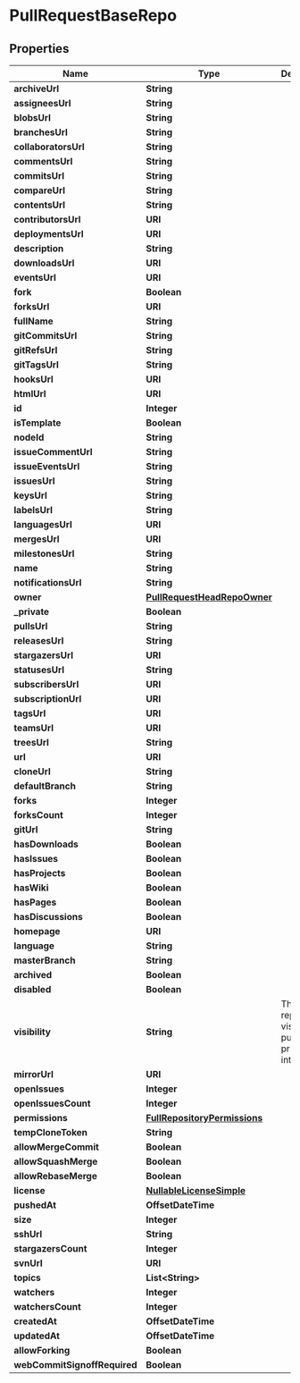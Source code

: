 

# PullRequestBaseRepo


## Properties

| Name | Type | Description | Notes |
|------------ | ------------- | ------------- | -------------|
|**archiveUrl** | **String** |  |  |
|**assigneesUrl** | **String** |  |  |
|**blobsUrl** | **String** |  |  |
|**branchesUrl** | **String** |  |  |
|**collaboratorsUrl** | **String** |  |  |
|**commentsUrl** | **String** |  |  |
|**commitsUrl** | **String** |  |  |
|**compareUrl** | **String** |  |  |
|**contentsUrl** | **String** |  |  |
|**contributorsUrl** | **URI** |  |  |
|**deploymentsUrl** | **URI** |  |  |
|**description** | **String** |  |  |
|**downloadsUrl** | **URI** |  |  |
|**eventsUrl** | **URI** |  |  |
|**fork** | **Boolean** |  |  |
|**forksUrl** | **URI** |  |  |
|**fullName** | **String** |  |  |
|**gitCommitsUrl** | **String** |  |  |
|**gitRefsUrl** | **String** |  |  |
|**gitTagsUrl** | **String** |  |  |
|**hooksUrl** | **URI** |  |  |
|**htmlUrl** | **URI** |  |  |
|**id** | **Integer** |  |  |
|**isTemplate** | **Boolean** |  |  [optional] |
|**nodeId** | **String** |  |  |
|**issueCommentUrl** | **String** |  |  |
|**issueEventsUrl** | **String** |  |  |
|**issuesUrl** | **String** |  |  |
|**keysUrl** | **String** |  |  |
|**labelsUrl** | **String** |  |  |
|**languagesUrl** | **URI** |  |  |
|**mergesUrl** | **URI** |  |  |
|**milestonesUrl** | **String** |  |  |
|**name** | **String** |  |  |
|**notificationsUrl** | **String** |  |  |
|**owner** | [**PullRequestHeadRepoOwner**](PullRequestHeadRepoOwner.md) |  |  |
|**_private** | **Boolean** |  |  |
|**pullsUrl** | **String** |  |  |
|**releasesUrl** | **String** |  |  |
|**stargazersUrl** | **URI** |  |  |
|**statusesUrl** | **String** |  |  |
|**subscribersUrl** | **URI** |  |  |
|**subscriptionUrl** | **URI** |  |  |
|**tagsUrl** | **URI** |  |  |
|**teamsUrl** | **URI** |  |  |
|**treesUrl** | **String** |  |  |
|**url** | **URI** |  |  |
|**cloneUrl** | **String** |  |  |
|**defaultBranch** | **String** |  |  |
|**forks** | **Integer** |  |  |
|**forksCount** | **Integer** |  |  |
|**gitUrl** | **String** |  |  |
|**hasDownloads** | **Boolean** |  |  |
|**hasIssues** | **Boolean** |  |  |
|**hasProjects** | **Boolean** |  |  |
|**hasWiki** | **Boolean** |  |  |
|**hasPages** | **Boolean** |  |  |
|**hasDiscussions** | **Boolean** |  |  |
|**homepage** | **URI** |  |  |
|**language** | **String** |  |  |
|**masterBranch** | **String** |  |  [optional] |
|**archived** | **Boolean** |  |  |
|**disabled** | **Boolean** |  |  |
|**visibility** | **String** | The repository visibility: public, private, or internal. |  [optional] |
|**mirrorUrl** | **URI** |  |  |
|**openIssues** | **Integer** |  |  |
|**openIssuesCount** | **Integer** |  |  |
|**permissions** | [**FullRepositoryPermissions**](FullRepositoryPermissions.md) |  |  [optional] |
|**tempCloneToken** | **String** |  |  [optional] |
|**allowMergeCommit** | **Boolean** |  |  [optional] |
|**allowSquashMerge** | **Boolean** |  |  [optional] |
|**allowRebaseMerge** | **Boolean** |  |  [optional] |
|**license** | [**NullableLicenseSimple**](NullableLicenseSimple.md) |  |  |
|**pushedAt** | **OffsetDateTime** |  |  |
|**size** | **Integer** |  |  |
|**sshUrl** | **String** |  |  |
|**stargazersCount** | **Integer** |  |  |
|**svnUrl** | **URI** |  |  |
|**topics** | **List&lt;String&gt;** |  |  [optional] |
|**watchers** | **Integer** |  |  |
|**watchersCount** | **Integer** |  |  |
|**createdAt** | **OffsetDateTime** |  |  |
|**updatedAt** | **OffsetDateTime** |  |  |
|**allowForking** | **Boolean** |  |  [optional] |
|**webCommitSignoffRequired** | **Boolean** |  |  [optional] |



